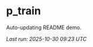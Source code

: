 # p_train

Auto-updating README demo.

<!--START_SECTION:status-->
_Last run: 2025-10-30 09:23 UTC_
<!--END_SECTION:status-->
































































































































































































































































































































































































































































































































































































































































































































































































































































































































































































































































































































































































































































































































































































































































































































































































































































